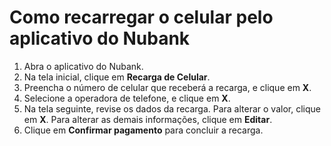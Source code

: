 # Como recarregar o celular pelo aplicativo do Nubank

1. Abra o aplicativo do Nubank.
2. Na tela inicial, clique em **Recarga de Celular**.
3. Preencha o número de celular que receberá a recarga, e clique em **X**.
4. Selecione a operadora de telefone, e clique em **X**.
5. Na tela seguinte, revise os dados da recarga. Para alterar o valor, clique em **X**. Para alterar as demais informações, clique em **Editar**.
8. Clique em **Confirmar pagamento** para concluir a recarga.
